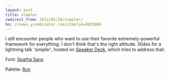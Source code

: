 ```yaml
---
layout: post
title: Simpler
redirect_from: 2012/05/28/simpler/
hn: //news.ycombinator.com/item?id=4033860
---
```


I still encounter people who want to use their favorite extremely-powerful framework for everything. I don't think that's the right attitude. Slides for a lightning talk 'simpler', hosted on [Speaker Deck](//speakerdeck.com/u/mmozuras/p/simpler), which tries to address that:

<script async class="speakerdeck-embed" data-id="4fc39ca217744f0022012811" data-ratio="1.3333333333333333" src="//speakerdeck.com/assets/embed.js"></script>

Font: [Spatha Sans](//serifchocolate.com/2010/08/10/tipografia-gratis-spatha-sans/)

Palette: [Run](//colourlovers.com/palette/2182581/Run)
